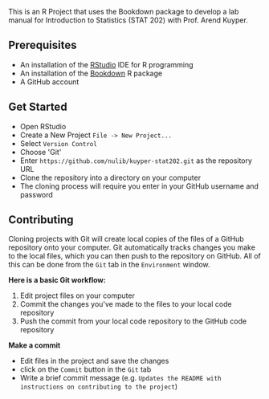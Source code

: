 This is an R Project that uses the Bookdown package to develop a lab manual for Introduction to Statistics (STAT 202) with Prof. Arend Kuyper. 

## Prerequisites
- An installation of the [RStudio](https://www.rstudio.com/products/rstudio/download/) IDE for R programming
- An installation of the [Bookdown](https://bookdown.org/) R package
- A GitHub account

## Get Started
- Open RStudio
- Create a New Project `File -> New Project...`
- Select `Version Control`
- Choose 'Git'
- Enter `https://github.com/nulib/kuyper-stat202.git` as the repository URL
- Clone the repository into a directory on your computer
- The cloning process will require you enter in your GitHub username and password

## Contributing
Cloning projects with Git will create local copies of the files of a GitHub repository onto your computer. Git automatically tracks changes you make to the local files, which you can then push to the repository on GitHub. All of this can be done from the `Git` tab in the `Environment` window. 

**Here is a basic Git workflow:**
1. Edit project files on your computer
2. Commit the changes you've made to the files to your local code repository
3. Push the commit from your local code repository to the GitHub code repository

**Make a commit**
- Edit files in the project and save the changes
- click on the `Commit` button in the `Git` tab
- Write a brief commit message (e.g. `Updates the README with instructions on contributing to the project`)